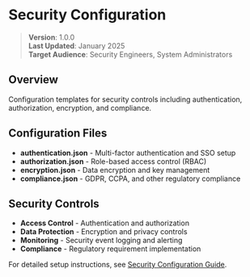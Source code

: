 # Security Configuration

> **Version**: 1.0.0  
> **Last Updated**: January 2025  
> **Target Audience**: Security Engineers, System Administrators  

## Overview

Configuration templates for security controls including authentication, authorization, encryption, and compliance.

## Configuration Files

- **authentication.json** - Multi-factor authentication and SSO setup
- **authorization.json** - Role-based access control (RBAC)
- **encryption.json** - Data encryption and key management
- **compliance.json** - GDPR, CCPA, and other regulatory compliance

## Security Controls

- **Access Control** - Authentication and authorization
- **Data Protection** - Encryption and privacy controls
- **Monitoring** - Security event logging and alerting
- **Compliance** - Regulatory requirement implementation

For detailed setup instructions, see [Security Configuration Guide](../../configuration/SECURITY.md).